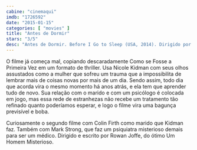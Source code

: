 ```yaml
---
cabine: "cinemaqui"
imdb: "1726592"
date: "2015-01-15"
categories: [ "movies" ]
title: "Antes de Dormir"
stars: "3/5"
desc: "Antes de Dormir. Before I Go to Sleep (USA, 2014). Dirigido por Rowan Joffe. Escrito por Rowan Joffe, S.J. Watson. Com Nicole Kidman, Colin Firth, Mark Strong, Ben Crompton, Anne-Marie Duff, Adam Levy, Gabriel Strong, Flynn MacArthur, Dean-Charles Chapman."
---
```

O filme já começa mal, copiando descaradamente Como se Fosse a Primeira Vez em um formato de thriller. Usa Nicole Kidman com seus olhos assustados como a mulher que sofreu um trauma que a impossibilita de lembrar mais de coisas novas por mais de um dia. Sendo assim, todo dia que acorda vira o mesmo momento há anos atrás, e ela tem que aprender tudo de novo. Sua relação com o marido e com um psicólogo é colocada em jogo, mas essa rede de estranhezas não recebe um tratamento tão refinado quanto poderíamos esperar, e logo o filme vira uma bagunça previsível e boba.

Curiosamente o segundo filme com Colin Firth como marido que Kidman faz. Também com Mark Strong, que faz um psiquiatra misterioso demais para ser um médico. Dirigido e escrito por Rowan Joffe, do ótimo Um Homem Misterioso.
